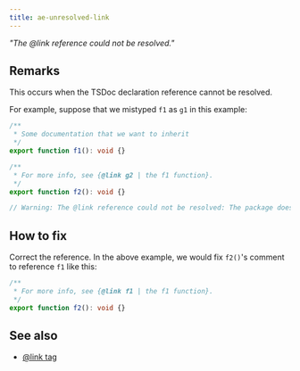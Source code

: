 ```yaml
---
title: ae-unresolved-link
---
```


_"The @link reference could not be resolved."_

## Remarks

This occurs when the TSDoc declaration reference cannot be resolved.

For example, suppose that we mistyped `f1` as `g1` in this example:

```ts
/**
 * Some documentation that we want to inherit
 */
export function f1(): void {}

/**
 * For more info, see {@link g2 | the f1 function}.
 */
export function f2(): void {}

// Warning: The @link reference could not be resolved: The package does not have an export "g2"
```

## How to fix

Correct the reference. In the above example, we would fix `f2()`'s comment to reference `f1` like this:

```ts
/**
 * For more info, see {@link f1 | the f1 function}.
 */
export function f2(): void {}
```

## See also

- [@link tag](../tsdoc/tag_link.md)
